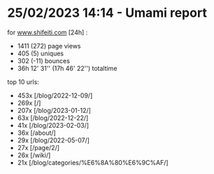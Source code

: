 # 25/02/2023 14:14 - Umami report
for www.shifeiti.com [24h] :

 - 1411 (272) page views
 - 405 (5) uniques
 - 302 (-11) bounces
 - 36h 12' 31'' (17h 46' 22'') totaltime


top 10 urls:
 - 453x [/blog/2022-12-09/]
 - 269x [/]
 - 207x [/blog/2023-01-12/]
 - 63x [/blog/2022-12-22/]
 - 41x [/blog/2023-02-03/]
 - 36x [/about/]
 - 29x [/blog/2022-05-07/]
 - 27x [/page/2/]
 - 26x [/wiki/]
 - 21x [/blog/categories/%E6%8A%80%E6%9C%AF/]


